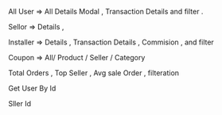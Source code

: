 <!-- @format -->

All User => All Details Modal , Transaction Details and filter .

Sellor => Details ,

Installer => Details , Transaction Details , Commision , and filter


Coupon => All/ Product / Seller / Category

<!--  -->

<!-- Dashboard -->
Total Orders , Top Seller , Avg sale Order , filteration

<!-- User -->
Get User By Id
<!-- Product -->
Sller Id 
